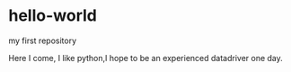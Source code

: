 # hello-world
my first repository

Here I come, I like python,I hope to be an experienced datadriver one day.
